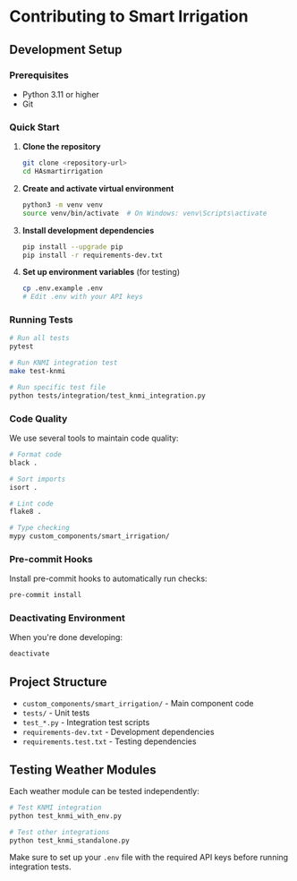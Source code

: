 # Contributing to Smart Irrigation

## Development Setup

### Prerequisites
- Python 3.11 or higher
- Git

### Quick Start

1. **Clone the repository**
   ```bash
   git clone <repository-url>
   cd HAsmartirrigation
   ```

2. **Create and activate virtual environment**
   ```bash
   python3 -m venv venv
   source venv/bin/activate  # On Windows: venv\Scripts\activate
   ```

3. **Install development dependencies**
   ```bash
   pip install --upgrade pip
   pip install -r requirements-dev.txt
   ```

4. **Set up environment variables** (for testing)
   ```bash
   cp .env.example .env
   # Edit .env with your API keys
   ```

### Running Tests

```bash
# Run all tests
pytest

# Run KNMI integration test
make test-knmi

# Run specific test file
python tests/integration/test_knmi_integration.py
```

### Code Quality

We use several tools to maintain code quality:

```bash
# Format code
black .

# Sort imports
isort .

# Lint code
flake8 .

# Type checking
mypy custom_components/smart_irrigation/
```

### Pre-commit Hooks

Install pre-commit hooks to automatically run checks:

```bash
pre-commit install
```

### Deactivating Environment

When you're done developing:

```bash
deactivate
```

## Project Structure

- `custom_components/smart_irrigation/` - Main component code
- `tests/` - Unit tests
- `test_*.py` - Integration test scripts
- `requirements-dev.txt` - Development dependencies
- `requirements.test.txt` - Testing dependencies

## Testing Weather Modules

Each weather module can be tested independently:

```bash
# Test KNMI integration
python test_knmi_with_env.py

# Test other integrations
python test_knmi_standalone.py
```

Make sure to set up your `.env` file with the required API keys before running integration tests.

